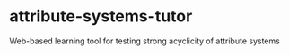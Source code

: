 # attribute-systems-tutor
Web-based learning tool for testing strong acyclicity of attribute systems
